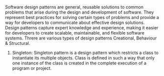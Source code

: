 Software design patterns are general, reusable solutions to common problems that arise during the design and development of software.
They represent best practices for solving certain types of problems and provide a way for developers to communicate about effective design solutions.
Design patterns capture expert knowledge and experience, making it easier for developers to create scalable, maintainable, and flexible software systems.
Threre are various types of design patterns Creational, Behaviour & Structural.

1. Singleton:
   Singleton pattern is a design pattern which restricts a class to instantiate its multiple objects.
   Class is defined in such a way that only one instance of the class is created in the complete execution of a program or project.

